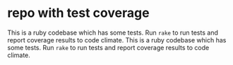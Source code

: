 # repo with test coverage

This is a ruby codebase which has some tests. Run `rake` to run tests and report coverage results to code climate.
This is a ruby codebase which has some tests. Run `rake` to run tests and report coverage results to code climate.
